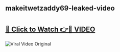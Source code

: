 ## makeitwetzaddy69-leaked-video 

# <h2><a href="http://freeplayer.one?title=makeitwetzaddy69-leaked-video&ref=21J">🔗 Click to Watch 👉🔴 VIDEO</a></h2>

<a href="http://freeplayer.one?title=makeitwetzaddy69-leaked-video&ref=21J" rel="nofollow" data-target="animated-image.originalLink"><img src="https://i.ibb.co.com/xMMVF88/686577567.gif" alt="Viral Video Original" style="max-width: 100%; display: inline-block;" data-target="animated-image.originalImage"></a>

